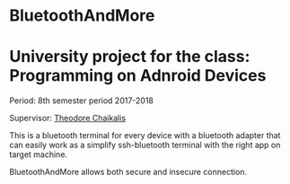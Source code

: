 # BluetoothAndMore

# University project for the class: Programming on Adnroid Devices

Period: 8th semester period 2017-2018

Supervisor: [Theodore Chaikalis](https://github.com/teohaik)

This is a bluetooth terminal for every device with a bluetooth adapter that can easily work as a simplify ssh-bluetooth terminal with the right app on target machine.

BluetoothAndMore allows both secure and insecure connection.
